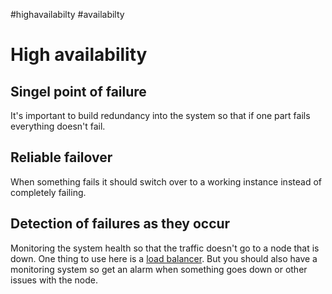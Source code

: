 \#highavailabilty #availabilty 

# High availability

## Singel point of failure

It's important to build redundancy into the system so that if one part fails everything doesn't fail. 

## Reliable failover

When something fails it should switch over to a working instance instead of completely failing. 

## Detection of failures as they occur

Monitoring the system health so that the traffic doesn't go to a node that is down. One thing to use here is a [load balancer](Load%20balancer.md). But you should also have a monitoring system so get an alarm when something goes down or other issues with the node. 
